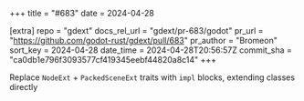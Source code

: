 +++
title = "#683"
date = 2024-04-28

[extra]
repo = "gdext"
docs_rel_url = "gdext/pr-683/godot"
pr_url = "https://github.com/godot-rust/gdext/pull/683"
pr_author = "Bromeon"
sort_key = 2024-04-28
date_time = 2024-04-28T20:56:57Z
commit_sha = "ca0db1e796f3093577cf419345eebf44820a8c14"
+++

Replace `NodeExt` + `PackedSceneExt` traits with `impl` blocks, extending classes directly
